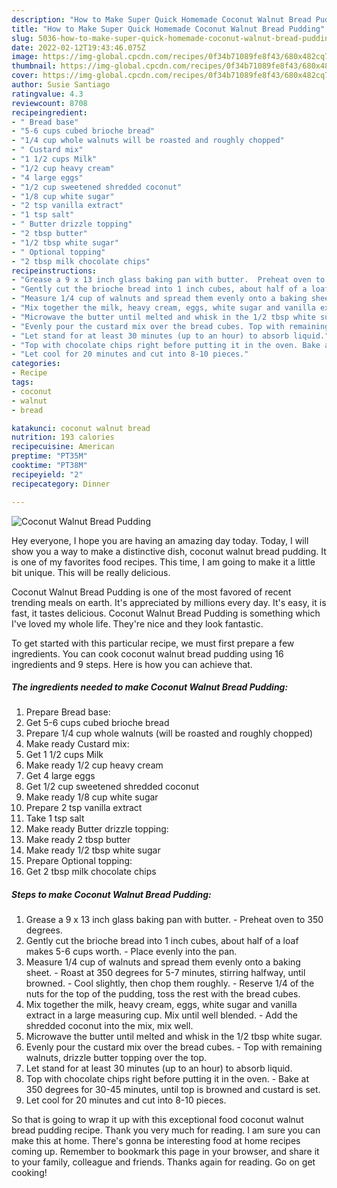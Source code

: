 ```yaml
---
description: "How to Make Super Quick Homemade Coconut Walnut Bread Pudding"
title: "How to Make Super Quick Homemade Coconut Walnut Bread Pudding"
slug: 5036-how-to-make-super-quick-homemade-coconut-walnut-bread-pudding
date: 2022-02-12T19:43:46.075Z
image: https://img-global.cpcdn.com/recipes/0f34b71089fe8f43/680x482cq70/coconut-walnut-bread-pudding-recipe-main-photo.jpg
thumbnail: https://img-global.cpcdn.com/recipes/0f34b71089fe8f43/680x482cq70/coconut-walnut-bread-pudding-recipe-main-photo.jpg
cover: https://img-global.cpcdn.com/recipes/0f34b71089fe8f43/680x482cq70/coconut-walnut-bread-pudding-recipe-main-photo.jpg
author: Susie Santiago
ratingvalue: 4.3
reviewcount: 8708
recipeingredient:
- " Bread base"
- "5-6 cups cubed brioche bread"
- "1/4 cup whole walnuts will be roasted and roughly chopped"
- " Custard mix"
- "1 1/2 cups Milk"
- "1/2 cup heavy cream"
- "4 large eggs"
- "1/2 cup sweetened shredded coconut"
- "1/8 cup white sugar"
- "2 tsp vanilla extract"
- "1 tsp salt"
- " Butter drizzle topping"
- "2 tbsp butter"
- "1/2 tbsp white sugar"
- " Optional topping"
- "2 tbsp milk chocolate chips"
recipeinstructions:
- "Grease a 9 x 13 inch glass baking pan with butter.  Preheat oven to 350 degrees."
- "Gently cut the brioche bread into 1 inch cubes, about half of a loaf makes 5-6 cups worth.  Place evenly into the pan."
- "Measure 1/4 cup of walnuts and spread them evenly onto a baking sheet. Roast at 350 degrees for 5-7 minutes, stirring halfway, until browned. Cool slightly, then chop them roughly. Reserve 1/4 of the nuts for the top of the pudding, toss the rest with the bread cubes."
- "Mix together the milk, heavy cream, eggs, white sugar and vanilla extract in a large measuring cup. Mix until well blended. Add the shredded coconut into the mix, mix well."
- "Microwave the butter until melted and whisk in the 1/2 tbsp white sugar."
- "Evenly pour the custard mix over the bread cubes. Top with remaining walnuts, drizzle butter topping over the top."
- "Let stand for at least 30 minutes (up to an hour) to absorb liquid."
- "Top with chocolate chips right before putting it in the oven. Bake at 350 degrees for 30-45 minutes, until top is browned and custard is set."
- "Let cool for 20 minutes and cut into 8-10 pieces."
categories:
- Recipe
tags:
- coconut
- walnut
- bread

katakunci: coconut walnut bread 
nutrition: 193 calories
recipecuisine: American
preptime: "PT35M"
cooktime: "PT38M"
recipeyield: "2"
recipecategory: Dinner

---
```



![Coconut Walnut Bread Pudding](https://img-global.cpcdn.com/recipes/0f34b71089fe8f43/680x482cq70/coconut-walnut-bread-pudding-recipe-main-photo.jpg)

Hey everyone, I hope you are having an amazing day today. Today, I will show you a way to make a distinctive dish, coconut walnut bread pudding. It is one of my favorites food recipes. This time, I am going to make it a little bit unique. This will be really delicious.

Coconut Walnut Bread Pudding is one of the most favored of recent trending meals on earth. It's appreciated by millions every day. It's easy, it is fast, it tastes delicious. Coconut Walnut Bread Pudding is something which I've loved my whole life. They're nice and they look fantastic.




To get started with this particular recipe, we must first prepare a few ingredients. You can cook coconut walnut bread pudding using 16 ingredients and 9 steps. Here is how you can achieve that.

<!--inarticleads1-->

##### The ingredients needed to make Coconut Walnut Bread Pudding:

1. Prepare  Bread base:
1. Get 5-6 cups cubed brioche bread
1. Prepare 1/4 cup whole walnuts (will be roasted and roughly chopped)
1. Make ready  Custard mix:
1. Get 1 1/2 cups Milk
1. Make ready 1/2 cup heavy cream
1. Get 4 large eggs
1. Get 1/2 cup sweetened shredded coconut
1. Make ready 1/8 cup white sugar
1. Prepare 2 tsp vanilla extract
1. Take 1 tsp salt
1. Make ready  Butter drizzle topping:
1. Make ready 2 tbsp butter
1. Make ready 1/2 tbsp white sugar
1. Prepare  Optional topping:
1. Get 2 tbsp milk chocolate chips




<!--inarticleads2-->

##### Steps to make Coconut Walnut Bread Pudding:

1. Grease a 9 x 13 inch glass baking pan with butter.  - Preheat oven to 350 degrees.
1. Gently cut the brioche bread into 1 inch cubes, about half of a loaf makes 5-6 cups worth.  - Place evenly into the pan.
1. Measure 1/4 cup of walnuts and spread them evenly onto a baking sheet. - Roast at 350 degrees for 5-7 minutes, stirring halfway, until browned. - Cool slightly, then chop them roughly. - Reserve 1/4 of the nuts for the top of the pudding, toss the rest with the bread cubes.
1. Mix together the milk, heavy cream, eggs, white sugar and vanilla extract in a large measuring cup. Mix until well blended. - Add the shredded coconut into the mix, mix well.
1. Microwave the butter until melted and whisk in the 1/2 tbsp white sugar.
1. Evenly pour the custard mix over the bread cubes. - Top with remaining walnuts, drizzle butter topping over the top.
1. Let stand for at least 30 minutes (up to an hour) to absorb liquid.
1. Top with chocolate chips right before putting it in the oven. - Bake at 350 degrees for 30-45 minutes, until top is browned and custard is set.
1. Let cool for 20 minutes and cut into 8-10 pieces.




So that is going to wrap it up with this exceptional food coconut walnut bread pudding recipe. Thank you very much for reading. I am sure you can make this at home. There's gonna be interesting food at home recipes coming up. Remember to bookmark this page in your browser, and share it to your family, colleague and friends. Thanks again for reading. Go on get cooking!

